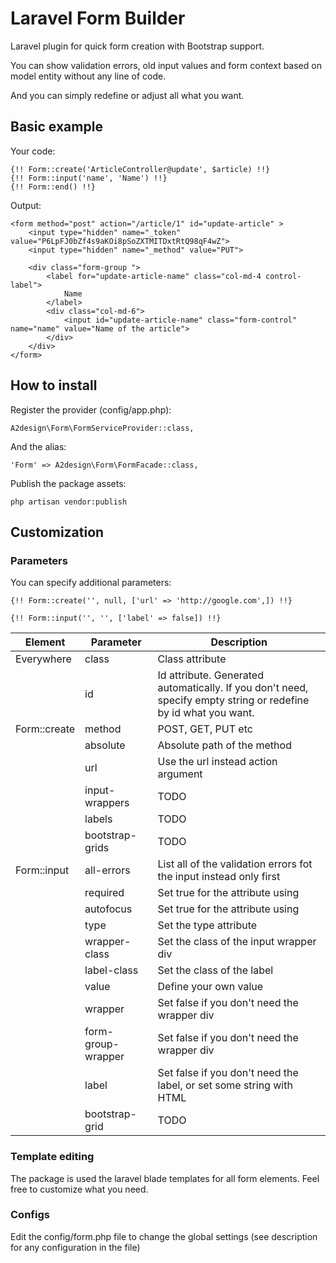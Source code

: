 # Laravel Form Builder

Laravel plugin for quick form creation with Bootstrap support. 

You can show validation errors, old input values and form context based on model entity without any line of code. 

And you can simply redefine or adjust all what you want.

## Basic example

Your code:

```
{!! Form::create('ArticleController@update', $article) !!}
{!! Form::input('name', 'Name') !!}
{!! Form::end() !!}
```

Output:

```
<form method="post" action="/article/1" id="update-article" > 
    <input type="hidden" name="_token" value="P6LpFJ0bZf4s9aKOi8pSoZXTMITDxtRtQ98qF4wZ"> 
    <input type="hidden" name="_method" value="PUT"> 
    
    <div class="form-group ">
        <label for="update-article-name" class="col-md-4 control-label">
            Name
        </label>
        <div class="col-md-6">
            <input id="update-article-name" class="form-control" name="name" value="Name of the article">
        </div>
    </div> 
</form>
```

## How to install

Register the provider (config/app.php):

```
A2design\Form\FormServiceProvider::class,
```

And the alias:

```
'Form' => A2design\Form\FormFacade::class,
```

Publish the package assets:

```
php artisan vendor:publish
```

## Customization

### Parameters

You can specify additional parameters:

```
{!! Form::create('', null, ['url' => 'http://google.com',]) !!}

{!! Form::input('', '', ['label' => false]) !!}
```    
    
| Element          | Parameter          | Description                                  |
|------------------|--------------------|----------------------------------------------|
| Everywhere       | class              | Class attribute                              |
|                  | id                 | Id attribute. Generated automatically. If you don't need, specify empty string or redefine by id what you want. |
| Form::create     | method             | POST, GET, PUT etc                           |
|                  | absolute           | Absolute path of the method                  |
|                  | url                | Use the url instead action argument          |
|                  | input-wrappers     | TODO                                         |
|                  | labels             | TODO                                         |
|                  | bootstrap-grids    | TODO                                         |
| Form::input      | all-errors         | List all of the validation errors fot the input instead only first |
|                  | required           | Set true for the attribute using             |
|                  | autofocus          | Set true for the attribute using             |
|                  | type               | Set the type attribute                       |
|                  | wrapper-class      | Set the class of the input wrapper div       |
|                  | label-class        | Set the class of the label                   |
|                  | value              | Define your own value                        |
|                  | wrapper            | Set false if you don't need the wrapper div  |                                   |
|                  | form-group-wrapper | Set false if you don't need the wrapper div  |                                   |
|                  | label              | Set false if you don't need the label, or set some string with HTML |
|                  | bootstrap-grid     | TODO                                         |

### Template editing

The package is used the laravel blade templates for all form elements. Feel free to customize what you need.

### Configs

Edit the config/form.php file to change the global settings (see description for any configuration in the file)
